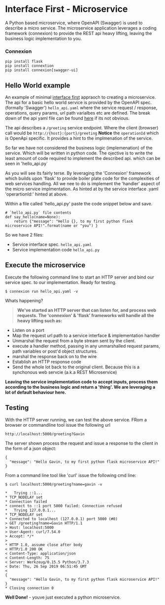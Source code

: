 # Interface First - Microservice
A Python based microservice, where OpenAPI (Swagger) is used to describe a micro service. The microservice application leverages a coding framework (connexion) to provide the REST api heavy lifting, leaving the business logic implementation to you. 



### Connexion 

```
pip install flask
pip install connextion
pip install connexion[swagger-ui]
```

## Hello World example

An example of minimal [interface first](interfacefirst.md) appraoch to creating a microservice.
The api for a basic hello world service is provided by the OpenAPI spec. (formally 'Swagger') `hello_api.yaml` where the service request / response, operations, query params, url path varialbes etc are defined. The break down of the api yaml file can be found [here](helloopenapi.md) if its not obvious.

The api describes a `/greeting` service endpoint. Where the client (browser) call would be `http://{host}:{port}/greeting`
__Notice__ the `operationId` which is OpenApi specific. It provides a hint to the implmenation of the service.

So far we have not considered the business logic (implemenation) of the service. Which will be written in python code. 
The ojective is to write the least amount of code required to implement the described api. which can be seen in 'hello_api.py`

As you will see its fairly terse.  By leveraging the 'Connexion' framework which builds upon 'flask'  to provide boiler plate code for the complexities of web services handling. All we nee to do is implement the 'handler' aspect of the micro service implmentation. As hinted at by the service interface .yaml 'operartionId:' hinted at above.

Within a file called 'hello_api.py' paste the code snippet below and save.

```
# `hello_api.py` file contents
def say_hello(name=None):
    return {"message": "Hello {}, to my first python flask microservice API!".format(name or "you") }
```

So we have 2 files:
* Service interface spec. `hello_api.yaml`
* Service implementation code `hello_api.py`

## Execute the microservice
Execute the following command line to start an HTTP server and bind our service spec. to our implementation. Ready for testing.

```
$ connexion run hello_api.yaml -v
```
Whats happening?

> __We've started an HTTP server that can listen for, and process web requests. The 'connexion' & 'flask' frameworks will handle all the heavy lifting such as:__
* Listen on a port
* Map the request url path to a service interface & implementation handler
* Unmarshal the request from a byte stream sent by the client. 
* execute a handler method, passing in any unmarshalled request params, path variables or post'd object structures.
* marshal the response back on to the wire
* Establish an HTTP response code 
* Send the whole lot back to the original client. Because this is a synchonous web servcie (a.k.a REST Microservice)

__Leaving the service implementation code to accept inputs, process them according to the business logic and return a 'thing'. We are leveraging a lot of default behaviour here.__


## Testing

With the HTTP server running, we can test the above service. FRom a browser or commandline tool issue the following url
``` 
http://localhost:5000/greeting?Gavin
```

The server shown process the request and issue a response to the client in the form of a json object:
```
{
  "message": "Hello Gavin, to my first python flask microservice API!"
}
```

From a command line tool like 'curl' issue the following cmd line:
```
$ curl localhost:5000/greeting?name=gavin -v

*   Trying ::1...
* TCP_NODELAY set
* Connection failed
* connect to ::1 port 5000 failed: Connection refused
*   Trying 127.0.0.1...
* TCP_NODELAY set
* Connected to localhost (127.0.0.1) port 5000 (#0)
> GET /greeting?name=Gavin HTTP/1.1
> Host: localhost:5000
> User-Agent: curl/7.54.0
> Accept: */*
> 
* HTTP 1.0, assume close after body
< HTTP/1.0 200 OK
< Content-Type: application/json
< Content-Length: 75
< Server: Werkzeug/0.15.5 Python/3.7.3
< Date: Thu, 26 Sep 2019 06:51:45 GMT
< 
{
  "message": "Hello Gavin, to my first python flask microservice API!"
}
* Closing connection 0
```


**Well Done!** - youve just executed a python microservice.

